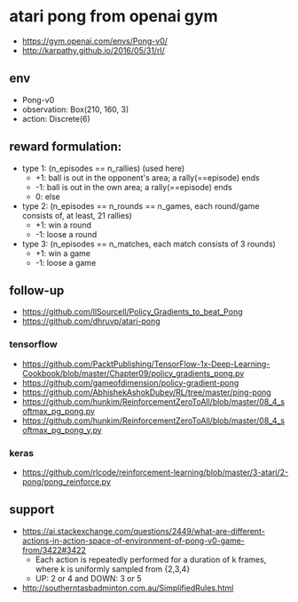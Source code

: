 # atari pong from openai gym
* https://gym.openai.com/envs/Pong-v0/
* http://karpathy.github.io/2016/05/31/rl/

## env
* Pong-v0
* observation: Box(210, 160, 3)
* action: Discrete(6)

## reward formulation:
* type 1: (n_episodes == n_rallies) (used here)
  * +1: ball is out in the opponent's area; a rally(==episode) ends
  * -1: ball is out in the own area; a rally(==episode) ends
  * 0: else
* type 2: (n_episodes == n_rounds == n_games, each round/game consists of, at least, 21 rallies)
  * +1: win a round
  * -1: loose a round
* type 3: (n_episodes == n_matches, each match consists of 3 rounds)
  * +1: win a game
  * -1: loose a game

## follow-up
* https://github.com/llSourcell/Policy_Gradients_to_beat_Pong
* https://github.com/dhruvp/atari-pong
### tensorflow
* https://github.com/PacktPublishing/TensorFlow-1x-Deep-Learning-Cookbook/blob/master/Chapter09/policy_gradients_pong.py
* https://github.com/gameofdimension/policy-gradient-pong
* https://github.com/AbhishekAshokDubey/RL/tree/master/ping-pong
* https://github.com/hunkim/ReinforcementZeroToAll/blob/master/08_4_softmax_pg_pong.py
* https://github.com/hunkim/ReinforcementZeroToAll/blob/master/08_4_softmax_pg_pong_y.py
### keras
* https://github.com/rlcode/reinforcement-learning/blob/master/3-atari/2-pong/pong_reinforce.py

## support
* https://ai.stackexchange.com/questions/2449/what-are-different-actions-in-action-space-of-environment-of-pong-v0-game-from/3422#3422
  * Each action is repeatedly performed for a duration of k frames,
    where k is uniformly sampled from {2,3,4}
  * UP: 2 or 4 and DOWN: 3 or 5
* http://southerntasbadminton.com.au/SimplifiedRules.html
